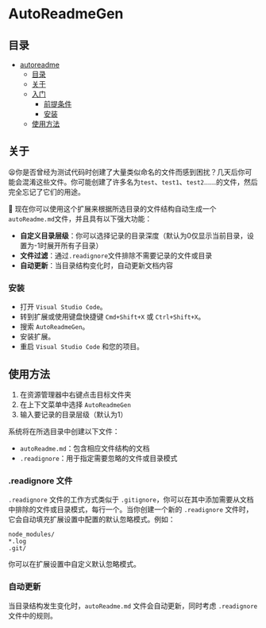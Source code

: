 <!--
 * @Author: rtzhang
 * @Date: 2025-03-15 20:39:11
 * @LastEditors: rtzhang
 * @LastEditTime: 2025-03-16 11:18:55
 * @Description: 请填写简介
-->
# AutoReadmeGen

## 目录

- [autoreadme](#autoreadme)
  - [目录](#目录)
  - [关于 ](#关于-)
  - [入门 ](#入门-)
    - [前提条件](#前提条件)
    - [安装](#安装)
  - [使用方法 ](#使用方法-)

## 关于 <a name = "about"></a>

😫你是否曾经为测试代码时创建了大量类似命名的文件而感到困扰？几天后你可能会混淆这些文件。你可能创建了许多名为`test`、`test1`、`test2`......的文件，然后完全忘记了它们的用途。


🎉 现在你可以使用这个扩展来根据所选目录的文件结构自动生成一个`autoReadme.md`文件，并且具有以下强大功能：

- **自定义目录层级**：你可以选择记录的目录深度（默认为0仅显示当前目录，设置为-1时展开所有子目录）
- **文件过滤**：通过`.readignore`文件排除不需要记录的文件或目录
- **自动更新**：当目录结构变化时，自动更新文档内容


<!-- ## 入门 <a name = "getting_started"></a>

这些说明将为您提供项目的副本，并在本地计算机上运行以进行开发和测试。有关如何在实时系统上部署项目的说明，请参阅[部署](#deployment)。

### 前提条件

安装软件需要什么以及如何安装它们。

```
给出示例
``` -->

### 安装

- 打开 `Visual Studio Code`。
- 转到扩展或使用键盘快捷键 `Cmd+Shift+X` 或 `Ctrl+Shift+X`。
- 搜索 `AutoReadmeGen`。
- 安装扩展。
- 重启 `Visual Studio Code` 和您的项目。


## 使用方法 <a name = "usage"></a>

1. 在资源管理器中右键点击目标文件夹
2. 在上下文菜单中选择 `AutoReadmeGen`
3. 输入要记录的目录层级（默认为1）

系统将在所选目录中创建以下文件：
- `autoReadme.md`：包含相应文件结构的文档
- `.readignore`：用于指定需要忽略的文件或目录模式

### .readignore 文件

`.readignore` 文件的工作方式类似于 `.gitignore`，你可以在其中添加需要从文档中排除的文件或目录模式，每行一个。当你创建一个新的 `.readignore` 文件时，它会自动填充扩展设置中配置的默认忽略模式。例如：

```
node_modules/
*.log
.git/
```

你可以在扩展设置中自定义默认忽略模式。

### 自动更新

当目录结构发生变化时，`autoReadme.md` 文件会自动更新，同时考虑 `.readignore` 文件中的规则。